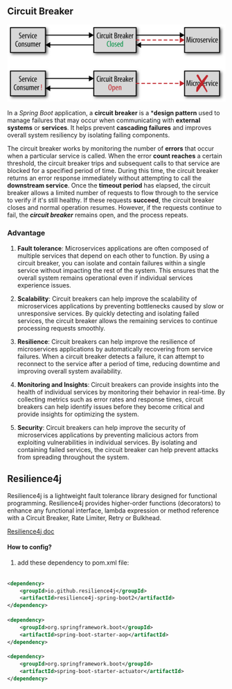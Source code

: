 ## Circuit Breaker

![circuit Breaker image](image/circuitBreaker.png)

In a *Spring Boot* application, a **circuit breaker** is a ***design pattern** used to manage failures that may occur
when
communicating with **external systems** or **services**. It helps prevent **cascading failures** and improves overall
system
resiliency by isolating failing components.

The circuit breaker works by monitoring the number of **errors** that occur when a particular service is called. When
the
error **count reaches** a certain threshold, the circuit breaker trips and subsequent calls to that service are blocked
for
a specified period of time. During this time, the circuit breaker returns an error response immediately without
attempting to call the **downstream service**.
Once the **timeout period** has elapsed, the circuit breaker allows a limited number of requests to flow through to the
service to verify if it's still healthy. If these requests **succeed**, the circuit breaker closes and normal operation
resumes. However, if the requests continue to fail, the ***circuit breaker*** remains open, and the process repeats.

### Advantage

1. **Fault tolerance**: Microservices applications are often composed of multiple services that depend on each other to
   function. By using a circuit breaker, you can isolate and contain failures within a single service without impacting
   the
   rest of the system. This ensures that the overall system remains operational even if individual services experience
   issues.

2. **Scalability**: Circuit breakers can help improve the scalability of microservices applications by preventing
   bottlenecks
   caused by slow or unresponsive services. By quickly detecting and isolating failed services, the circuit breaker
   allows
   the remaining services to continue processing requests smoothly.

3. **Resilience**: Circuit breakers can help improve the resilience of microservices applications by automatically
   recovering
   from service failures. When a circuit breaker detects a failure, it can attempt to reconnect to the service after a
   period of time, reducing downtime and improving overall system availability.

4. **Monitoring and Insights**: Circuit breakers can provide insights into the health of individual services by
   monitoring
   their behavior in real-time. By collecting metrics such as error rates and response times, circuit breakers can help
   identify issues before they become critical and provide insights for optimizing the system.

5. **Security**: Circuit breakers can help improve the security of microservices applications by preventing malicious
   actors
   from exploiting vulnerabilities in individual services. By isolating and containing failed services, the circuit
   breaker
   can help prevent attacks from spreading throughout the system.

## Resilience4j

Resilience4j is a lightweight fault tolerance library designed for functional programming. Resilience4j provides
higher-order functions (decorators) to enhance any functional interface, lambda expression or method reference with a
Circuit Breaker, Rate Limiter, Retry or Bulkhead.

[Resilience4j doc](https://resilience4j.readme.io/docs)

#### How to config?
1. add these dependency to pom.xml file:
```xml

<dependency>
    <groupId>io.github.resilience4j</groupId>
    <artifactId>resilience4j-spring-boot2</artifactId>
</dependency>

<dependency>
    <groupId>org.springframework.boot</groupId>
    <artifactId>spring-boot-starter-aop</artifactId>
</dependency>

<dependency>
    <groupId>org.springframework.boot</groupId>
    <artifactId>spring-boot-starter-actuator</artifactId>
</dependency>
```

